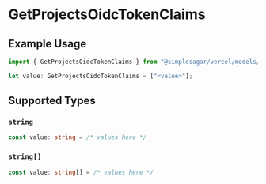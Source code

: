 # GetProjectsOidcTokenClaims

## Example Usage

```typescript
import { GetProjectsOidcTokenClaims } from "@simplesagar/vercel/models/getprojectsop.js";

let value: GetProjectsOidcTokenClaims = ["<value>"];
```

## Supported Types

### `string`

```typescript
const value: string = /* values here */
```

### `string[]`

```typescript
const value: string[] = /* values here */
```


